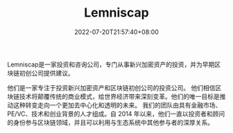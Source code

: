 ﻿---
weight: 
title: "Lemniscap"
description: "Lemniscap是一家投资和咨询公司，专门从事新兴加密资产的投资，并为早期区块链初创公司提供建议"
date: 2022-07-20T21:57:40+08:00
lastmod: 2022-07-20T16:45:40+08:00
draft: false
authors: ["seven"]
featuredImage: "lemniscap.jpg"
link: "https://lemniscap.com/"
tags: ["投资机构","Lemniscap"]
categories: ["navigation"]
navigation: ["投资机构"]
lightgallery: true
toc: true
pinned: false
recommend: false
recommend1: false
---
Lemniscap是一家投资和咨询公司，专门从事新兴加密资产的投资，并为早期区块链初创公司提供建议。

他们是一家专注于投资新兴加密资产和区块链初创公司的投资公司。
他们相信区块链技术将颠覆传统的商业模式，给世界经济带来深刻变革。他们的唯一目标是推动这种转变走向一个更加去中心化和透明的未来。
我们的团队由具有金融市场、PE/VC、技术和创业背景的人才组成。自 2014 年以来，他们一直以投资者和顾问的身份参与区块链领域，并且可以利用与生态系统中其他参与者的深厚关系。